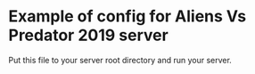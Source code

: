 # Example of config for Aliens Vs Predator 2019 server

Put this file to your server root directory and run your server.
